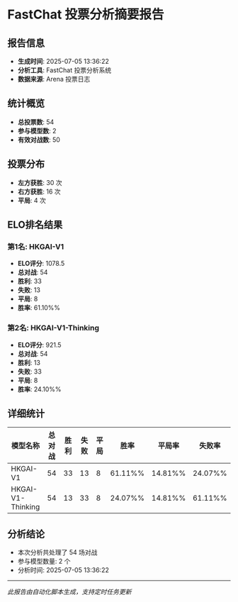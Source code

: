 # FastChat 投票分析摘要报告

## 报告信息
- **生成时间**: 2025-07-05 13:36:22
- **分析工具**: FastChat 投票分析系统
- **数据来源**: Arena 投票日志

## 统计概览
- **总投票数**: 54
- **参与模型数**: 2
- **有效对战数**: 50

## 投票分布
- **左方获胜**: 30 次
- **右方获胜**: 16 次
- **平局**: 4 次

## ELO排名结果
### 第1名: HKGAI-V1
- **ELO评分**: 1078.5
- **总对战**: 54
- **胜利**: 33
- **失败**: 13
- **平局**: 8
- **胜率**: 61.10%%

### 第2名: HKGAI-V1-Thinking
- **ELO评分**: 921.5
- **总对战**: 54
- **胜利**: 13
- **失败**: 33
- **平局**: 8
- **胜率**: 24.10%%

## 详细统计

| 模型名称 | 总对战 | 胜利 | 失败 | 平局 | 胜率 | 平局率 | 失败率 |
|---------|--------|------|------|------|------|--------|--------|
| HKGAI-V1 | 54 | 33 | 13 | 8 | 61.11%% | 14.81%% | 24.07%% |
| HKGAI-V1-Thinking | 54 | 13 | 33 | 8 | 24.07%% | 14.81%% | 61.11%% |

## 分析结论
- 本次分析共处理了 54 场对战
- 参与模型数量: 2 个
- 分析时间: 2025-07-05 13:36:22

---
*此报告由自动化脚本生成，支持定时任务更新*
